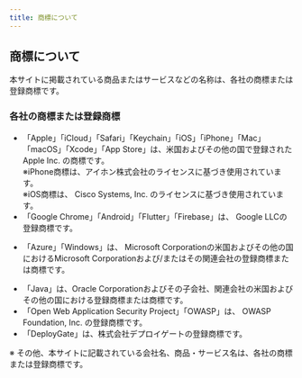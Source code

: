 ```yaml
---
title: 商標について
---
```


## 商標について

本サイトに掲載されている商品またはサービスなどの名称は、各社の商標または登録商標です。

### 各社の商標または登録商標

<!-- textlint-disable -->
- 「Apple」「iCloud」「Safari」「Keychain」「iOS」「iPhone」「Mac」「macOS」「Xcode」「App Store」は、米国およびその他の国で登録された Apple Inc. の商標です。<!-- textlint-enable -->  
  ※iPhone商標は、アイホン株式会社のライセンスに基づき使用されています。  
  ※iOS商標は、 Cisco Systems, Inc. のライセンスに基づき使用されています。
- 「Google Chrome」「Android」「Flutter」「Firebase」は、 Google LLCの登録商標です。
<!-- textlint-disable ja-technical-writing/sentence-length-->
- 「Azure」「Windows」は、 Microsoft Corporationの米国およびその他の国におけるMicrosoft Corporationおよび/またはその関連会社の登録商標または商標です。
<!-- textlint-enable ja-technical-writing/sentence-length-->
- 「Java」は、Oracle Corporationおよびその子会社、関連会社の米国およびその他の国における登録商標または商標です。
- 「Open Web Application Security Project」「OWASP」は、 OWASP Foundation, Inc. の登録商標です。
- 「DeployGate」は、株式会社デプロイゲートの登録商標です。

※ その他、本サイトに記載されている会社名、商品・サービス名は、各社の商標または登録商標です。
